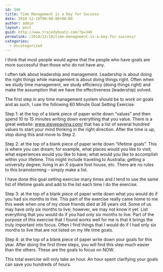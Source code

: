 ```yaml
---
id: 346
title: Time Management is a Key for Success
date: 2010-12-10T00:00:00+00:00
author: admin
layout: post
guid: http://www.trajedybeatz.com/?p=346
permalink: /2010/12/10/time-management-is-a-key-for-success/
categories:
  - Uncategorized
---
```

I think that most people would agree that the people who have goals are more successful than those who do not have any.

I often talk about leadership and management. Leadership is about doing the right things while management is about doing things right. Often when we study time management, we study efficiency (doing things right) and make the assumption that we have the effectiveness (leadership) solved.

The first step in any time management system should be to work on goals and as such, I use the following 60 Minute Goal Setting Exercise.

Step 1: at the top of a blank piece of paper write down “values” and then spend 10 to 15 minutes writing down everything that you value. There is a great website: www.stevepavlina.com/ that has a list of several hundred values to start your mind thinking in the right direction. After the time is up, stop doing this and move to Step 2.

Step 2: at the top of a blank piece of paper write down “lifetime goals”. This is where you can dream; for example, what places would you like to visit; what experiences would you like to have; what would you like to accomplish within your lifetime. This might include traveling to Australia; getting a university degree; living in an X square foot house, etc. There are no rules to this brainstorming – simply make a list.

I have done this goal setting exercise many times and I tend to use the same list of lifetime goals and add to the list each time I do the exercise.

Step 3: at the top of a blank piece of paper write down what you would do if you had six months to live. This part of the exercise really came home to me this week when one of my close friends died at 36 years old. Some of us may have only six months to live; however, we may not know it yet. List everything that you would do if you had only six months to live. Part of the purpose of this exercise that I found works well for me is that it brings the truly important into focus. Often I find things that I would do if I had only six months to live that are not listed on my life time goals.

Step 4: at the top of a blank piece of paper write down your goals for this year. After doing the first three steps, you will find this step much easier than the others. These are the goals to focus on NOW.

This total exercise will only take an hour. An hour spent clarifying your goals can save you hundreds of hours.